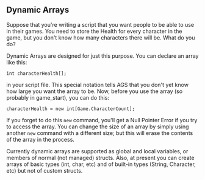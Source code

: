 ## Dynamic Arrays

Suppose that you're writing a script that you want people to be able to
use in their games. You need to store the Health for every character in
the game, but you don't know how many characters there will be. What do
you do?

Dynamic Arrays are designed for just this purpose. You can declare an
array like this:

`int characterHealth[];`

in your script file. This special notation tells AGS that you don't yet
know how large you want the array to be. Now, before you use the array
(so probably in game_start), you can do this:

`characterHealth = new int[Game.CharacterCount];`

If you forget to do this `new` command, you'll get a Null Pointer Error
if you try to access the array. You can change the size of an array by
simply using another `new` command with a different size; but this will
erase the contents of the array in the process.

Currently dynamic arrays are supported as global and local variables, or
members of normal (not managed) structs. Also, at present you can create
arrays of basic types (int, char, etc) and of built-in types (String,
Character, etc) but not of custom structs.
